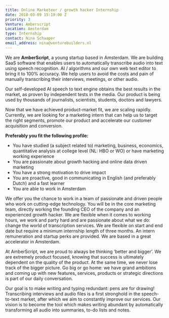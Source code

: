 ```yaml
---
title: Online Marketeer / growth hacker Internship
date: 2018-03-09 15:19:00 Z
priority: 3
Venture: Amberscript
Location: Amsterdam
type: Internship
contact: Nina Schaaper
email_address: nina@venturebuilders.nl
---
```


We are **AmberScript**, a young startup based in Amsterdam. We are building SaaS software that enables users to automatically transcribe audio into text using speech recognition. AI / algorithms and our own web text editor to bring it to 100% accuracy. We help users to avoid the costs and pain of manually transcribing their interviews, meetings, or other audio.

Our self-developed AI speech to text engine obtains the best results in the market, as proven by independent tests in the media. Our product is being used by thousands of journalists, scientists, students, doctors and lawyers.

Now that we have achieved product-market fit, we are scaling rapidly. Currently, we are looking for a marketing intern that can help us to target the right segments, promote our product and accelerate our customer acquisition and conversion. 

**Preferably you fit the following profile:**
* You have studied (a subject related to) marketing, business, economics, quantitative analysis at college level (NL: HBO or WO) or have marketing working experience
* You are passionate about growth hacking and online data driven marketing
* You have a strong motivation to drive impact
* You are proactive, good in communicating in English (and preferably Dutch) and a fast learner
* You are able to work in Amsterdam

We offer you the chance to work in a team of passionate and driven people who work on cutting-edge technology. You will be in the core marketing team, directly working the founding CEO of the company and an experienced growth hacker. We are flexible when it comes to working hours, we work and party hard and are passionate about what we do: change the world of transcription services. We are flexible on start and end date but require a minimum internship length of three months. An intern remuneration and startup perks are provided. We are based in a great accelerator in Amsterdam.

At AmberScript, we are proud to always be thinking ‘better and bigger’. We are extremely product focused, knowing that success is ultimately dependent on the quality of the product. At the same time, we never lose track of the bigger picture. Go big or go home: we have grand ambitions and coming up with new features, services, products or strategic directions is part of our daily conversation.

Our goal is to make writing and typing redundant: pens are for drawing! Transcribing interviews and audio files is a first stronghold in the speech-to-text market, after which we aim to constantly improve our services. Our vision is to become the tool which makes writing abundant by automatically transforming all audio into summaries, to-do lists and notes.
